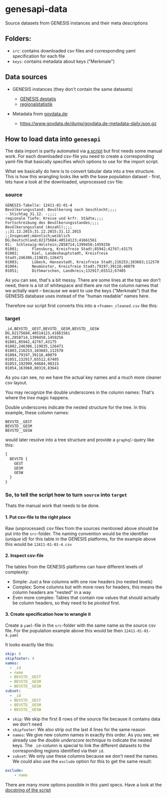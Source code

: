 # genesapi-data
Source datasets from GENESIS instances and their meta descriptions

## Folders:

- `src`: contains downloaded csv files and corresponding yaml specification for each file
- `keys`: contains metadata about keys ("Merkmale")

## Data sources

- GENESIS instances (they don't contain the same datasets)
    - [GENESIS destatis](https://www-genesis.destatis.de/genesis/online)
    - [regionalstatistik](https://www.regionalstatistik.de/genesis/online/)

- Metadata from [govdata.de](http://govdata.de):
    - https://www.govdata.de/dump/govdata.de-metadata-daily.json.gz

## How to load data into `genesapi`

The data import is partly automated via [a script](https://github.com/datenguide/datenguide-backend/blob/master/pipeline/load.py#L47) but first needs some manual work. For each downloaded csv-file you need to create a corresponding yaml-file that basically specifies which options to use for the import script.

What we basically do here is to convert tabular data into a tree structure. This is how this wrangling looks like with the base population dataset - first, lets have a look at the downloaded, unprocessed csv file:

### source

```csv
GENESIS-Tabelle: 12411-01-01-4
Bevölkerungsstand: Bevölkerung nach Geschlecht;;;;
- Stichtag 31.12. -;;;;
regionale Tiefe: Kreise und krfr. Städte;;;;
Fortschreibung des Bevölkerungsstandes;;;;
Bevölkerungsstand (Anzahl);;;;
;;31.12.2015;31.12.2015;31.12.2015
;;Insgesamt;männlich;weiblich
DG;Deutschland;82175684;40514123;41661561
01;  Schleswig-Holstein;2858714;1399458;1459256
01001;      Flensburg, Kreisfreie Stadt;85942;42767;43175
01002;      Kiel, Landeshauptstadt, Kreisfreie Stadt;246306;119835;126471
01003;      Lübeck, Hansestadt, Kreisfreie Stadt;216253;103683;112570
01004;      Neumünster, Kreisfreie Stadt;79197;39118;40079
01051;      Dithmarschen, Landkreis;132917;65512;67405
```

As you can see, that's a bit messy. There are some lines at the top we don't need, there is a lot of whitespace and there are not the column names that we actially want – because we want to use the keys ("Merkmale") that the GENESIS database uses instead of the "human readable" names here.

Therefore our script first converts this into a `<fname>_cleaned.csv` like this:

### target

```csv
_id,BEVSTD__GEST,BEVSTD__GESM,BEVSTD__GESW
DG,82175684,40514123,41661561
01,2858714,1399458,1459256
01001,85942,42767,43175
01002,246306,119835,126471
01003,216253,103683,112570
01004,79197,39118,40079
01051,132917,65512,67405
01053,192999,94684,98315
01054,163960,80319,83641
```

As you can see, no we have the actual key names and a much more cleaner csv layout.

You may recognize the double underscores in the column names: That's where the *tree* magic happens.

Double underscores indicate the nested structure for the tree. In this example, these column names:

```
BEVSTD__GEST
BEVSTD__GESM
BEVSTD__GESW
```

would later resolve into a tree structure and provide a `graphql`-query like this:

```graphql
{
  BEVSTD {
    GEST
    GESM
    GESW
  }
}
```

### So, to tell the script how to turn `source` into `target`

Thats the manual work that needs to be done.

#### 1. Put csv-file to the right place

Raw (unprocessed) csv files from the sources mentioned above should be put into the `src`-folder. The naming convention would be the identifier (unique id) for this table in the GENESIS platforms, for the example above this would be `12411-01-01-4.csv`

#### 2. Inspect csv-file

The tables from the GENESIS platforms can have different levels of complexity:
- Simple: Just a few columns with one row headers (no nested levels)
- Complex: Some columns but with more rows for headers, this means the column headers are "nested" in a way
- Even more complex: Tables that contain row values that should actually be column headers, so they need to be *pivoted* first.

#### 3. Create specification how to wrangle it

Create a `yaml`-file in the `src`-folder with the same name as the source csv file. For the population example above this would be then `12411-01-01-4.yaml`

It looks exactly like this:

```yaml
skip: 8
skipfooter: 4
names:
  - _id
  - name
  - BEVSTD__GEST
  - BEVSTD__GESM
  - BEVSTD__GESW
subset:
  - _id
  - BEVSTD__GEST
  - BEVSTD__GESM
  - BEVSTD__GESW
```

- `skip`: We skip the first 8 rows of the source file because it contains data we don't need
- `skipfooter`: We also strip out the last 4 lines for the same reason
- `names`: We give new column names in exactly this order. As you see, we already use the *double underscore technique* to indicate the nested keys. The `_id`-column is special to link the different datasets to the corresponding regions identified via their `id`.
- `subset`: We only use these columns because we don't need the names. We could also use the `exclude` option for this to get the same result:

```yaml
exclude:
    - name
```

There are many more options possible in this yaml specs. Have a look at the [docstring of the script](https://github.com/datenguide/datenguide-backend/blob/master/pipeline/load.py#L47)
